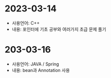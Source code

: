 # 2023-03-14

* 사용언어: C++
* 내용: 포인터에 기초 공부와 여러가지 초급 문제 풀기

# 203-03-16

* 사용언어: JAVA / Spring
* 내용: bean과 Annotation 사용
